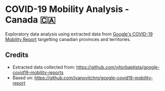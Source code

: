 # COVID-19 Mobility Analysis - Canada :canada:

Exploratory data analysis using extracted data from [Google's COVID-19 Mobility Report](https://www.google.com/covid19/mobility) targetting canadian provinces and territories.

## Credits
- Extracted data collected from: https://github.com/vitorbaptista/google-covid19-mobility-reports
- Based on: https://github.com/ivanovitchm/google-covid19-mobility-report
